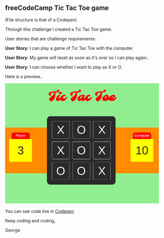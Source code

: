 
freeCodeCamp  Tic Tac Toe game
-----------------------------------
(File structure is that of a Codepen)

Through this challenge I created a Tic Tac Toe game.

User stories that are challenge requirements:
 
**User Story**: I can play a game of Tic Tac Toe with the computer

**User Story**: My game will reset as soon as it's over so I can play again..

**User Story**: I can choose whether I want to play as X or O.


Here is a preview..

![Wiki search](images/ticTacToe-preview.PNG)


You can see code live in [Codepen](https://codepen.io/GeorgeLin/pen/WOzRNm).


Keep coding and coding,

George
